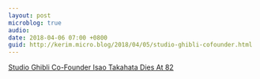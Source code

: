 ```yaml
---
layout: post
microblog: true
audio: 
date: 2018-04-06 07:00 +0800
guid: http://kerim.micro.blog/2018/04/05/studio-ghibli-cofounder.html
---
```

[Studio Ghibli Co-Founder Isao Takahata Dies At 82](https://kotaku.com/grave-of-the-fireflies-director-isao-takahata-dies-at-8-1825028531)
